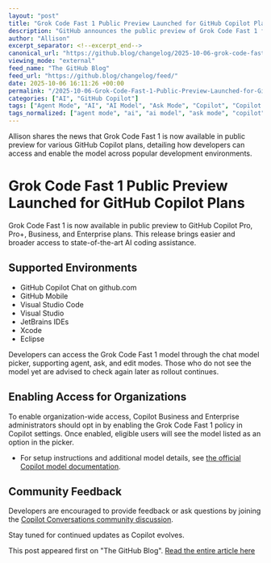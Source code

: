 ```yaml
---
layout: "post"
title: "Grok Code Fast 1 Public Preview Launched for GitHub Copilot Plans"
description: "GitHub announces the public preview of Grok Code Fast 1 for Copilot Pro, Pro+, Business, and Enterprise users. This update allows developers to access the new model in Copilot Chat across github.com, Visual Studio Code, Visual Studio, JetBrains IDEs, Xcode, and Eclipse. The post covers activation instructions for administrators, access guidance, and provides links to related documentation and feedback forums."
author: "Allison"
excerpt_separator: <!--excerpt_end-->
canonical_url: "https://github.blog/changelog/2025-10-06-grok-code-fast-1-is-now-available-in-visual-studio-jetbrains-ides-xcode-and-eclipse"
viewing_mode: "external"
feed_name: "The GitHub Blog"
feed_url: "https://github.blog/changelog/feed/"
date: 2025-10-06 16:11:26 +00:00
permalink: "/2025-10-06-Grok-Code-Fast-1-Public-Preview-Launched-for-GitHub-Copilot-Plans.html"
categories: ["AI", "GitHub Copilot"]
tags: ["Agent Mode", "AI", "AI Model", "Ask Mode", "Copilot", "Copilot Chat", "Developer Tools", "Eclipse", "Edit Mode", "Enterprise Admin", "GitHub Copilot", "Grok Code Fast 1", "JetBrains IDEs", "News", "Policy Management", "Public Preview", "VS", "VS Code", "Xcode"]
tags_normalized: ["agent mode", "ai", "ai model", "ask mode", "copilot", "copilot chat", "developer tools", "eclipse", "edit mode", "enterprise admin", "github copilot", "grok code fast 1", "jetbrains ides", "news", "policy management", "public preview", "vs", "vs code", "xcode"]
---
```


Allison shares the news that Grok Code Fast 1 is now available in public preview for various GitHub Copilot plans, detailing how developers can access and enable the model across popular development environments.<!--excerpt_end-->

# Grok Code Fast 1 Public Preview Launched for GitHub Copilot Plans

Grok Code Fast 1 is now available in public preview to GitHub Copilot Pro, Pro+, Business, and Enterprise plans. This release brings easier and broader access to state-of-the-art AI coding assistance.

## Supported Environments

- GitHub Copilot Chat on github.com
- GitHub Mobile
- Visual Studio Code
- Visual Studio
- JetBrains IDEs
- Xcode
- Eclipse

Developers can access the Grok Code Fast 1 model through the chat model picker, supporting agent, ask, and edit modes. Those who do not see the model yet are advised to check again later as rollout continues.

## Enabling Access for Organizations

To enable organization-wide access, Copilot Business and Enterprise administrators should opt in by enabling the Grok Code Fast 1 policy in Copilot settings. Once enabled, eligible users will see the model listed as an option in the picker.

- For setup instructions and additional model details, see [the official Copilot model documentation](https://docs.github.com/copilot/reference/ai-models/supported-models).

## Community Feedback

Developers are encouraged to provide feedback or ask questions by joining the [Copilot Conversations community discussion](https://github.com/orgs/community/discussions/categories/copilot-conversations).

Stay tuned for continued updates as Copilot evolves.

This post appeared first on "The GitHub Blog". [Read the entire article here](https://github.blog/changelog/2025-10-06-grok-code-fast-1-is-now-available-in-visual-studio-jetbrains-ides-xcode-and-eclipse)
